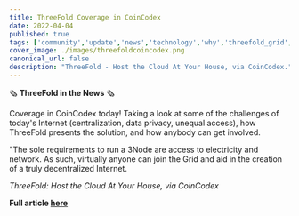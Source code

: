 ```yaml
---
title: ThreeFold Coverage in CoinCodex
date: 2022-04-04
published: true
tags: ['community','update','news','technology','why','threefold_grid','blockchain']
cover_image: ./images/threefoldcoincodex.png
canonical_url: false
description: "ThreeFold - Host the Cloud At Your House, via CoinCodex."
---
```


🗞 **ThreeFold in the News** 🗞

Coverage in CoinCodex today! Taking a look at some of the challenges of today's Internet (centralization, data privacy, unequal access), how ThreeFold presents the solution, and how anybody can get involved.

"The sole requirements to run a 3Node are access to electricity and network. As such, virtually anyone can join the Grid and aid in the creation of a truly decentralized Internet.

*ThreeFold: Host the Cloud At Your House, via CoinCodex*

**Full article [here](https://coincodex.com/article/14083/threefold-host-the-cloud-at-your-house/)**
